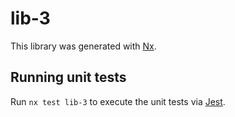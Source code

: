 # lib-3

This library was generated with [Nx](https://nx.dev).

## Running unit tests

Run `nx test lib-3` to execute the unit tests via [Jest](https://jestjs.io).
